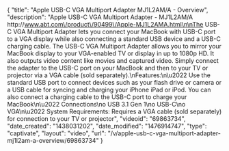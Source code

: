 {
    "title": "Apple USB-C VGA Multiport Adapter MJ1L2AM\/A - Overview",
    "description": "Apple USB-C VGA Multiport Adapter - MJ1L2AM\/A http:\/\/www.abt.com\/product\/90499\/Apple-MJ1L2AMA.html\n\nThe USB-C VGA Multiport Adapter lets you connect your MacBook with USB-C port to a VGA display while also connecting a standard USB device and a USB-C charging cable. The USB-C VGA Multiport Adapter allows you to mirror your MacBook display to your VGA-enabled TV or display in up to 1080p HD. It also outputs video content like movies and captured video. Simply connect the adapter to the USB-C port on your MacBook and then to your TV or projector via a VGA cable (sold separately).\nFeatures:\n\u2022 Use the standard USB port to connect devices such as your flash drive or camera or a USB cable for syncing and charging your iPhone iPad or iPod. You can also connect a charging cable to the USB-C port to charge your MacBook\n\u2022 Connections\no USB 3.1 Gen 1\no USB-C\no VGA\n\u2022 System Requirements: Requires a VGA cable (sold separately) for connection to your TV or projector",
    "videoid": "69863734",
    "date_created": "1438031202",
    "date_modified": "1476914747",
    "type": "captivate",
    "layout": "video",
    "url": "\/v\/apple-usb-c-vga-multiport-adapter-mj1l2am-a-overview\/69863734"
}